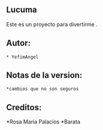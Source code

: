 Lucuma
-------

Este es un proyecto para divertirme .

Autor:
-----
    * YefimAngel

Notas de la version:
---------------------

	*cambios que no son seguros


    

Creditos:
---------

 *Rosa Maria Palacios
 *Barata    

